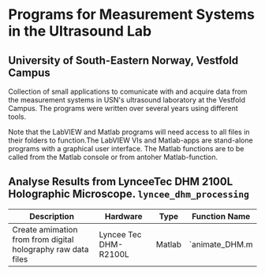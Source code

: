 # Programs for Measurement Systems in the Ultrasound Lab
## University of South-Eastern Norway, Vestfold Campus

Collection of small applications to comunicate with and acquire data from the measurement systems in USN's ultrasound laboratory at the Vestfold Campus.
The programs were written over several years using different tools. 

Note that the LabVIEW and Matlab programs will need access to all files in their folders to function.The LabVIEW VIs and Matlab-apps are stand-alone programs with a graphical user interface.
The Matlab functions are to be called from the Matlab console or from antoher Matlab-function.

## Analyse Results from LynceeTec DHM 2100L Holographic Microscope. `lyncee_dhm_processing`
| Description |  Hardware | Type | Function Name | 
| -- | -- | -- | -- | 
|Create amimation from from digital holography raw data files | Lyncee Tec DHM-R2100L |Matlab | `animate_DHM.m |
